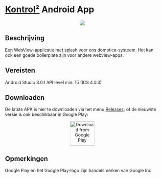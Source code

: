 # [Kontrol²](https://gregnau.github.io/PortiekVerlichting/) Android App
<p align="center">
  <img src="https://raw.githubusercontent.com/gregnau/Kontrol/master/screenshot.gif" />
</p>

## Beschrijving
Een WebView-applicatie met splash voor ons domotica-systeem. Het kan ook een goede boilerplate zijn voor andere webview-apps.

## Vereisten
Android Studio 3.0.1
API level min. 15 (ICS 4.0.3)

## Downloaden
De latste APK is hier te downloaden via het menu [Releases](https://github.com/gregnau/Kontrol/releases), 
of de nieuwste versie is ook beschikbaar in Google Play:
<p align="center">
  <img src="https://play.google.com/intl/en_us/badges/images/generic/en_badge_web_generic.png" alt="Download from Google Play" height="80">
</p>

## Opmerkingen
Google Play en het Google Play-logo zijn handelsmerken van Google Inc.
